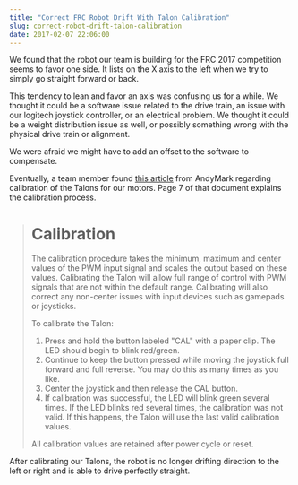 ```yaml
---
title: "Correct FRC Robot Drift With Talon Calibration"
slug: correct-robot-drift-talon-calibration
date: 2017-02-07 22:06:00
---
```


We found that the robot our team is building for the FRC 2017 competition seems to favor one side. It lists on the X axis to the left when we try to simply go straight forward or back.

This tendency to lean and favor an axis was confusing us for a while. We thought it could be a software issue related to the drive train, an issue with our logitech joystick controller, or an electrical problem. We thought it could be a weight distribution issue as well, or possibly something wrong with the physical drive train or alignment.

We were afraid we might have to add an offset to the software to compensate.

Eventually, a team member found [this article](http://files.andymark.com/Talon_User_Manual_1_3.pdf) from AndyMark regarding calibration of the Talons for our motors. Page 7 of that document explains the calibration process.

> # Calibration
> The calibration procedure takes the minimum, maximum and center values of the PWM input signal and scales the output based on these values. Calibrating the Talon will allow full range of control with PWM signals that are not within the default range. Calibrating will also correct any non-center issues with input devices such as gamepads or joysticks.
>
> To calibrate the Talon:
>
> 1. Press and hold the button labeled "CAL" with a paper clip. The LED should begin to blink red/green.
> 2. Continue to keep the button pressed while moving the joystick full forward and full reverse. You may do this as many times as you like.
> 3. Center the joystick and then release the CAL button.
> 4. If calibration was successful, the LED will blink green several times. If the LED blinks red several times, the calibration was not valid. If this happens, the Talon will use the last valid
calibration values.
>
> All calibration values are retained after power cycle or reset.

After calibrating our Talons, the robot is no longer drifting direction to the left or right and is able to drive perfectly straight.
